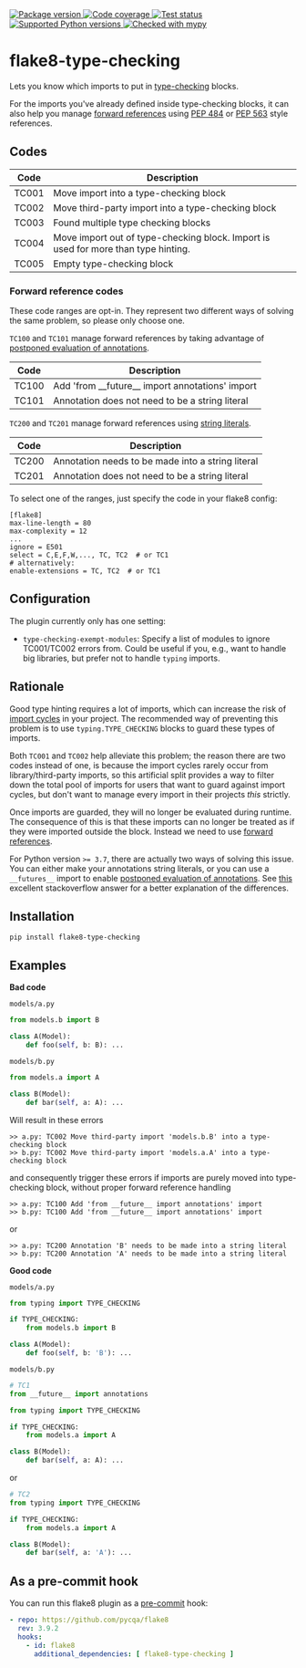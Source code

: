 <a href="https://pypi.org/project/flake8-type-checking/">
    <img src="https://img.shields.io/pypi/v/flake8-type-checking.svg" alt="Package version">
</a>
<a href="https://codecov.io/gh/sondrelg/flake8-type-checking">
    <img src="https://codecov.io/gh/sondrelg/flake8-type-checking/branch/master/graph/badge.svg" alt="Code coverage">
</a>
<a href="https://github.com/snok/flake8-type-checking/actions/workflows/testing.yml">
    <img src="https://github.com/sondrelg/flake8-type-checking/actions/workflows/testing.yml/badge.svg" alt="Test status">
</a>
<a href="https://pypi.org/project/flake8-type-checking/">
    <img src="https://img.shields.io/badge/python-3.8%2B-blue" alt="Supported Python versions">
</a>
<a href="http://mypy-lang.org/">
    <img src="http://www.mypy-lang.org/static/mypy_badge.svg" alt="Checked with mypy">
</a>

# flake8-type-checking

Lets you know which imports to put in [type-checking](https://docs.python.org/3/library/typing.html#typing.TYPE_CHECKING) blocks.

For the imports you've already defined inside type-checking blocks, it can
also help you manage [forward references](https://www.python.org/dev/peps/pep-0484/#forward-references)
using [PEP 484](https://www.python.org/dev/peps/pep-0484) or [PEP 563](https://www.python.org/dev/peps/pep-0563/) style references.

## Codes


| Code   | Description                                         |
|--------|-----------------------------------------------------|
| TC001 | Move import into a type-checking block  |
| TC002 | Move third-party import into a type-checking block |
| TC003 | Found multiple type checking blocks |
| TC004 | Move import out of type-checking block. Import is used for more than type hinting. |
| TC005 | Empty type-checking block |

### Forward reference codes

These code ranges are opt-in. They represent two different ways of solving the same problem,
so please only choose one.

`TC100` and `TC101` manage forward references by taking advantage of
[postponed evaluation of annotations](https://www.python.org/dev/peps/pep-0563/).

| Code   | Description                                         |
|--------|-----------------------------------------------------|
| TC100 | Add 'from \_\_future\_\_ import annotations' import |
| TC101 | Annotation does not need to be a string literal |

`TC200` and `TC201` manage forward references using [string literals](https://www.python.org/dev/peps/pep-0484/#forward-references).

| Code   | Description                                         |
|--------|-----------------------------------------------------|
| TC200 | Annotation needs to be made into a string literal |
| TC201 | Annotation does not need to be a string literal |

To select one of the ranges, just specify the code in your flake8 config:

```
[flake8]
max-line-length = 80
max-complexity = 12
...
ignore = E501
select = C,E,F,W,..., TC, TC2  # or TC1
# alternatively:
enable-extensions = TC, TC2  # or TC1
```

## Configuration

The plugin currently only has one setting:

- `type-checking-exempt-modules`: Specify a list of modules to ignore TC001/TC002 errors from.
Could be useful if you, e.g., want to handle big libraries, but prefer not to handle `typing` imports.

## Rationale

Good type hinting requires a lot of imports, which can increase the risk of
[import cycles](https://mypy.readthedocs.io/en/stable/runtime_troubles.html?highlight=TYPE_CHECKING#import-cycles)
in your project.
The recommended way of preventing this problem is to use `typing.TYPE_CHECKING` blocks
to guard these types of imports.

Both `TC001` and `TC002` help alleviate this problem; the reason there are two
codes instead of one, is because the import cycles rarely occur from
library/third-party imports, so this artificial split provides a way to filter down
the total pool of imports for users that want to guard against import cycles,
but don't want to manage every import in their projects *this* strictly.

Once imports are guarded, they will no longer be evaluated during runtime. The
consequence of this is that these imports can no longer be treated as if they
were imported outside the block. Instead we need to use [forward references](https://www.python.org/dev/peps/pep-0484/#forward-references).

For Python version `>= 3.7`, there are actually two ways of solving this issue.
You can either make your annotations string literals, or you can use a `__futures__` import to enable [postponed evaluation of annotations](https://www.python.org/dev/peps/pep-0563/).
See [this](https://stackoverflow.com/a/55344418/8083459) excellent stackoverflow answer
for a better explanation of the differences.

## Installation

```shell
pip install flake8-type-checking
```

## Examples

**Bad code**

`models/a.py`
```python
from models.b import B

class A(Model):
    def foo(self, b: B): ...
```

`models/b.py`
```python
from models.a import A

class B(Model):
    def bar(self, a: A): ...
```

Will result in these errors

```shell
>> a.py: TC002 Move third-party import 'models.b.B' into a type-checking block
>> b.py: TC002 Move third-party import 'models.a.A' into a type-checking block
```

and consequently trigger these errors if imports are purely moved into type-checking block, without proper forward reference handling

```shell
>> a.py: TC100 Add 'from __future__ import annotations' import
>> b.py: TC100 Add 'from __future__ import annotations' import
```

or

```shell
>> a.py: TC200 Annotation 'B' needs to be made into a string literal
>> b.py: TC200 Annotation 'A' needs to be made into a string literal
```

**Good code**

`models/a.py`
```python
from typing import TYPE_CHECKING

if TYPE_CHECKING:
    from models.b import B

class A(Model):
    def foo(self, b: 'B'): ...
```
`models/b.py`
```python
# TC1
from __future__ import annotations

from typing import TYPE_CHECKING

if TYPE_CHECKING:
    from models.a import A

class B(Model):
    def bar(self, a: A): ...
```

or

```python
# TC2
from typing import TYPE_CHECKING

if TYPE_CHECKING:
    from models.a import A

class B(Model):
    def bar(self, a: 'A'): ...
```

## As a pre-commit hook

You can run this flake8 plugin as a [pre-commit](https://github.com/pre-commit/pre-commit) hook:

```yaml
- repo: https://github.com/pycqa/flake8
  rev: 3.9.2
  hooks:
    - id: flake8
      additional_dependencies: [ flake8-type-checking ]
```
